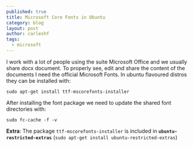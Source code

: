 ```yaml
---
published: true
title: Microsoft Core Fonts in Ubuntu
category: blog
layout: post
author: carleshf
tags:
  - microsoft
---
```


I work with a lot of people using the suite Microsoft Office and we usually share docx document. To properly see, edit and share the content of the documents I need the official Microsoft Fonts. In ubuntu flavoured distros they can be installed with:

    sudo apt-get install ttf-mscorefonts-installer

After installing the font package we need to update the shared font directories with:

    sudo fc-cache -f -v

__Extra__: The package `ttf-mscorefonts-installer` is included in __`ubuntu-restricted-extras`__ (`sudo apt-get install ubuntu-restricted-extras`)
